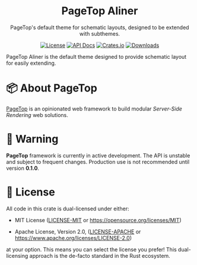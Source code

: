 <div align="center">

<h1>PageTop Aliner</h1>

<p>PageTop's default theme for schematic layouts, designed to be extended with subthemes.</p>

[![License](https://img.shields.io/badge/license-MIT%2FApache-blue.svg?style=for-the-badge)](#-license)
[![API Docs](https://img.shields.io/docsrs/pagetop-aliner?label=API%20Docs&style=for-the-badge&logo=Docs.rs)](https://docs.rs/pagetop-aliner)
[![Crates.io](https://img.shields.io/crates/v/pagetop-aliner.svg?style=for-the-badge&logo=ipfs)](https://crates.io/crates/pagetop-aliner)
[![Downloads](https://img.shields.io/crates/d/pagetop-aliner.svg?style=for-the-badge&logo=transmission)](https://crates.io/crates/pagetop-aliner)

</div>

PageTop Aliner is the default theme designed to provide schematic layout for easily extending.

# 📦 About PageTop

[PageTop](https://docs.rs/pagetop) is an opinionated web framework to build modular *Server-Side
Rendering* web solutions.


# 🚧 Warning

**PageTop** framework is currently in active development. The API is unstable and subject to
frequent changes. Production use is not recommended until version **0.1.0**.


# 📜 License

All code in this crate is dual-licensed under either:

  * MIT License
    ([LICENSE-MIT](LICENSE-MIT) or https://opensource.org/licenses/MIT)

  * Apache License, Version 2.0,
    ([LICENSE-APACHE](LICENSE-APACHE) or https://www.apache.org/licenses/LICENSE-2.0)

at your option. This means you can select the license you prefer! This dual-licensing approach is
the de-facto standard in the Rust ecosystem.
